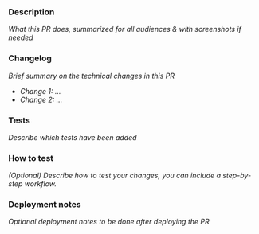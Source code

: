 ### Description

_What this PR does, summarized for all audiences & with screenshots if needed_

### Changelog

_Brief summary on the technical changes in this PR_
 - _Change 1: ..._
 - _Change 2: ..._

### Tests

_Describe which tests have been added_ 

### How to test

_(Optional) Describe how to test your changes, you can include a step-by-step workflow._


### Deployment notes ###

_Optional deployment notes to be done after deploying the PR_
